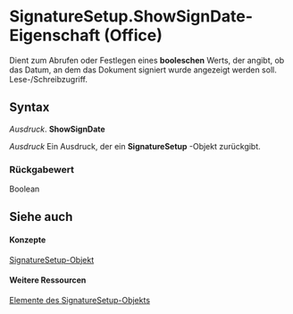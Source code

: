 
# SignatureSetup.ShowSignDate-Eigenschaft (Office)

Dient zum Abrufen oder Festlegen eines  **booleschen** Werts, der angibt, ob das Datum, an dem das Dokument signiert wurde angezeigt werden soll. Lese-/Schreibzugriff.


## Syntax

 _Ausdruck_. **ShowSignDate**

 _Ausdruck_ Ein Ausdruck, der ein **SignatureSetup** -Objekt zurückgibt.


### Rückgabewert

Boolean


## Siehe auch


#### Konzepte


[SignatureSetup-Objekt](e76b87c9-3163-654c-ab52-559dfdf43c90.md)
#### Weitere Ressourcen


[Elemente des SignatureSetup-Objekts](http://msdn.microsoft.com/library/30bec290-276c-6a64-ca46-dc9dd145e3dd%28Office.15%29.aspx)